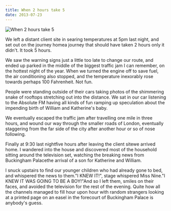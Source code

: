 ```yaml
---
title: When 2 hours take 5
date: 2013-07-23
---
```


![When 2 hours take 5](https://source.unsplash.com/vP3pnOoCiYE/1600x900)

We left a distant client site in searing temperatures at 5pm last night, and set out on the journey homea journey that should have taken 2 hours only it didn't. It took 5 hours.

We saw the warning signs just a little too late to change our route, and ended up parked in the middle of the biggest traffic jam I can remember, on the hottest night of the year. When we turned the engine off to save fuel, the air conditioning also stopped, and the temperature inexorably rose towards perhaps 100 Fahrenheit. Not fun.

People were standing outside of their cars taking photos of the shimmering snake of rooftops stretching out into the distance. We sat in our car listening to the Absolute FM having all kinds of fun ramping up speculation about the impending birth of William and Katherine's baby.

We eventually escaped the traffic jam after travelling one mile in three hours, and wound our way through the smaller roads of London, eventually staggering from the far side of the city after another hour or so of nose following.

Finally at 9:30 last nightfive hours after leaving the client sitewe arrived home. I wandered into the house and discovered most of the household sitting around the television set, watching the breaking news from Buckingham Palacethe arrival of a son for Katherine and William.

I snuck upstairs to find our younger children who had already gone to bed, and whispered the news to them."I KNEW IT!", stage whispered Miss Nine."I KNEW IT WAS GOING TO BE A BOY!"And so I left them, smiles on their faces, and avoided the television for the rest of the evening. Quite how all the channels managed to fill hour upon hour with random strangers looking at a printed page on an easel in the forecourt of Buckingham Palace is anybody's guess.